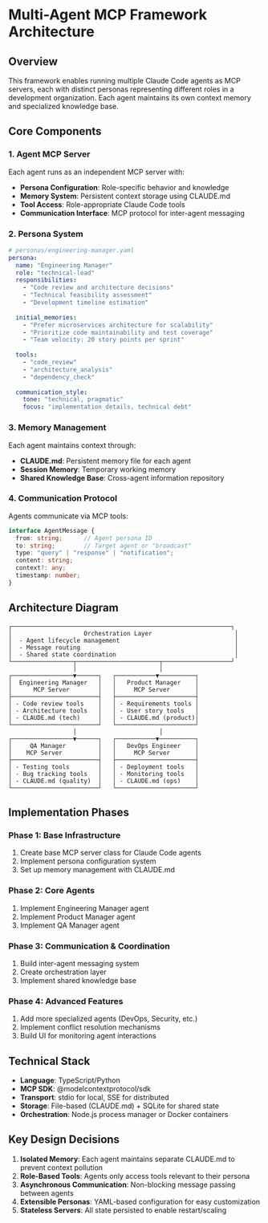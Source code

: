 # Multi-Agent MCP Framework Architecture

## Overview

This framework enables running multiple Claude Code agents as MCP servers, each with distinct personas representing different roles in a development organization. Each agent maintains its own context memory and specialized knowledge base.

## Core Components

### 1. Agent MCP Server
Each agent runs as an independent MCP server with:
- **Persona Configuration**: Role-specific behavior and knowledge
- **Memory System**: Persistent context storage using CLAUDE.md
- **Tool Access**: Role-appropriate Claude Code tools
- **Communication Interface**: MCP protocol for inter-agent messaging

### 2. Persona System

```yaml
# personas/engineering-manager.yaml
persona:
  name: "Engineering Manager"
  role: "technical-lead"
  responsibilities:
    - "Code review and architecture decisions"
    - "Technical feasibility assessment"
    - "Development timeline estimation"
  
  initial_memories:
    - "Prefer microservices architecture for scalability"
    - "Prioritize code maintainability and test coverage"
    - "Team velocity: 20 story points per sprint"
  
  tools:
    - "code_review"
    - "architecture_analysis"
    - "dependency_check"
    
  communication_style:
    tone: "technical, pragmatic"
    focus: "implementation details, technical debt"
```

### 3. Memory Management

Each agent maintains context through:
- **CLAUDE.md**: Persistent memory file for each agent
- **Session Memory**: Temporary working memory
- **Shared Knowledge Base**: Cross-agent information repository

### 4. Communication Protocol

Agents communicate via MCP tools:
```typescript
interface AgentMessage {
  from: string;      // Agent persona ID
  to: string;        // Target agent or "broadcast"
  type: "query" | "response" | "notification";
  content: string;
  context?: any;
  timestamp: number;
}
```

## Architecture Diagram

```
┌─────────────────────────────────────────────────────────────┐
│                    Orchestration Layer                       │
│  - Agent lifecycle management                                │
│  - Message routing                                           │
│  - Shared state coordination                                 │
└─────────────────┬───────────────────────┬───────────────────┘
                  │                       │
┌─────────────────▼──────┐   ┌───────────▼──────────┐
│  Engineering Manager   │   │   Product Manager    │
│      MCP Server        │   │     MCP Server       │
├────────────────────────┤   ├──────────────────────┤
│ - Code review tools    │   │ - Requirements tools │
│ - Architecture tools   │   │ - User story tools   │
│ - CLAUDE.md (tech)     │   │ - CLAUDE.md (product)│
└────────────────────────┘   └──────────────────────┘
                  │                       │
┌─────────────────▼──────┐   ┌───────────▼──────────┐
│     QA Manager         │   │   DevOps Engineer    │
│    MCP Server          │   │     MCP Server       │
├────────────────────────┤   ├──────────────────────┤
│ - Testing tools        │   │ - Deployment tools   │
│ - Bug tracking tools   │   │ - Monitoring tools   │
│ - CLAUDE.md (quality)  │   │ - CLAUDE.md (ops)    │
└────────────────────────┘   └──────────────────────┘
```

## Implementation Phases

### Phase 1: Base Infrastructure
1. Create base MCP server class for Claude Code agents
2. Implement persona configuration system
3. Set up memory management with CLAUDE.md

### Phase 2: Core Agents
1. Implement Engineering Manager agent
2. Implement Product Manager agent
3. Implement QA Manager agent

### Phase 3: Communication & Coordination
1. Build inter-agent messaging system
2. Create orchestration layer
3. Implement shared knowledge base

### Phase 4: Advanced Features
1. Add more specialized agents (DevOps, Security, etc.)
2. Implement conflict resolution mechanisms
3. Build UI for monitoring agent interactions

## Technical Stack

- **Language**: TypeScript/Python
- **MCP SDK**: @modelcontextprotocol/sdk
- **Transport**: stdio for local, SSE for distributed
- **Storage**: File-based (CLAUDE.md) + SQLite for shared state
- **Orchestration**: Node.js process manager or Docker containers

## Key Design Decisions

1. **Isolated Memory**: Each agent maintains separate CLAUDE.md to prevent context pollution
2. **Role-Based Tools**: Agents only access tools relevant to their persona
3. **Asynchronous Communication**: Non-blocking message passing between agents
4. **Extensible Personas**: YAML-based configuration for easy customization
5. **Stateless Servers**: All state persisted to enable restart/scaling